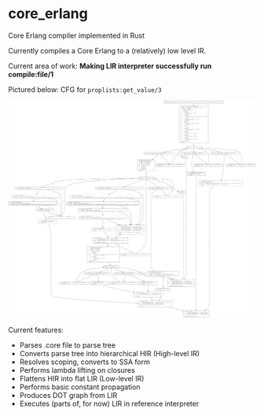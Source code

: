 # core_erlang
Core Erlang compiler implemented in Rust

Currently compiles a Core Erlang to a (relatively) low level IR.

Current area of work: **Making LIR interpreter successfully run compile:file/1**

Pictured below: CFG for `proplists:get_value/3`

![Example CFG](example_cfg.png)

Current features:
* Parses .core file to parse tree
* Converts parse tree into hierarchical HIR (High-level IR)
* Resolves scoping, converts to SSA form
* Performs lambda lifting on closures
* Flattens HIR into flat LIR (Low-level IR)
* Performs basic constant propagation
* Produces DOT graph from LIR
* Executes (parts of, for now) LIR in reference interpreter
